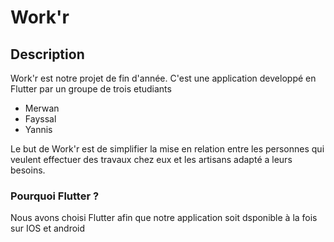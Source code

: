 # Work'r 

## Description 

Work'r est notre projet de fin d'année. C'est une application developpé en Flutter par un groupe de trois etudiants

- Merwan 
- Fayssal
- Yannis

Le but de Work'r est de simplifier la mise en relation entre les personnes qui veulent effectuer des travaux chez eux et les artisans adapté a leurs besoins.

### Pourquoi Flutter ? 

Nous avons choisi Flutter afin que notre application soit dsponible à la fois sur IOS et android 





